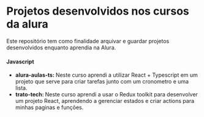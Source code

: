<h1>Projetos desenvolvidos nos cursos da alura</h1>
<p>Este repositório tem como finalidade arquivar e guardar projetos desenvolvidos enquanto aprendia na Alura.</p>
</hr>
<h4>Javascript</h4>
  <ul>
    <li><b>alura-aulas-ts: </b>Neste curso aprendi a utilizar React + Typescript em um projeto que serve para criar tarefas junto com um cronometro e uma lista.</li>
    <li><b>trato-tech: </b>Neste curso aprendi a usar o Redux toolkit para desenvolver um projeto React, aprendendo a gerenciar estados e criar actions para minhas paginas e funções.</li>
  </ul>
